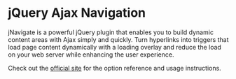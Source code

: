 jQuery Ajax Navigation
===

jNavigate is a powerful jQuery plugin that enables you to build dynamic content
areas with Ajax simply and quickly. Turn hyperlinks into triggers that load page
content dynamically with a loading overlay and reduce the load on your web 
server while enhancing the user experience.

Check out the [official site](http://jnavigate.com/docs) for the option 
reference and usage instructions.
